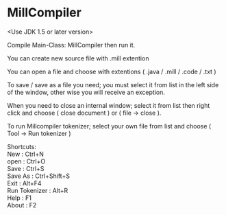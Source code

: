 # MillCompiler

<Use JDK 1.5 or later version>

Compile Main-Class: MillCompiler
then run it.

You can create new source file with .mill extention

You can open a file and choose with extentions
( .java / .mill / .code / .txt )

To save / save as a file you need; you must select it from list in the left side of the window, other wise you will receive an exception.

When you need to close an internal window; select it from list then right click and choose ( close document ) or ( file -> close ).

To run Millcompiler tokenizer; select your own file from list and choose ( Tool -> Run tokenizer )

Shortcuts:   
New		: Ctrl+N   
open		: Ctrl+O   
Save		: Ctrl+S   
Save As		: Ctrl+Shift+S   
Exit		: Alt+F4   
Run Tokenizer	: Alt+R   
Help		: F1   
About		: F2   
